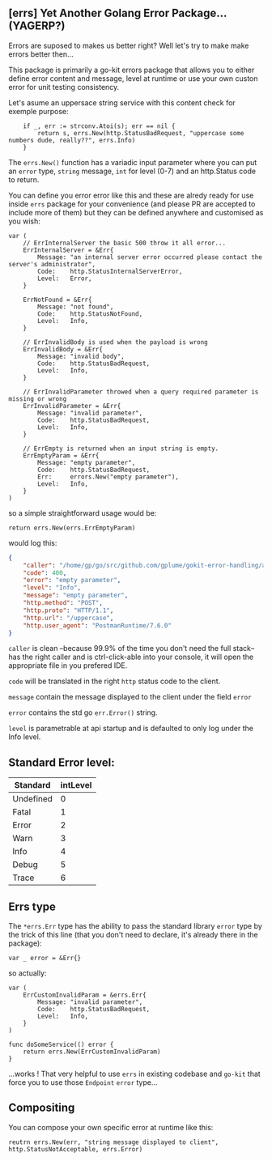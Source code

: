 ## [errs] Yet Another Golang Error Package... (YAGERP?)

Errors are suposed to makes us better right? Well let's try to make make errors better then...

This package is primarily a go-kit errors package that allows you to either define error content and message, level at runtime or use your own custon error for unit testing consistency.

Let's asume an uppersace string service with this content check for exemple purpose:
```
	if _, err := strconv.Atoi(s); err == nil {
		return s, errs.New(http.StatusBadRequest, "uppercase some numbers dude, really??", errs.Info)
	}
```
The `errs.New()` function has a variadic input parameter where you can put an `error` type, `string` message, `int` for level (0-7) and an http.Status code to return.

You can define you error error like this and these are alredy ready for use inside `errs` package for your convenience (and please PR are accepted to include more of them) but they can be defined anywhere and customised as you wish:
```
var (
	// ErrInternalServer the basic 500 throw it all error...
	ErrInternalServer = &Err{
		Message: "an internal server error occurred please contact the server's administrator",
		Code:    http.StatusInternalServerError,
		Level:   Error,
	}

	ErrNotFound = &Err{
		Message: "not found",
		Code:    http.StatusNotFound,
		Level:   Info,
	}

	// ErrInvalidBody is used when the payload is wrong
	ErrInvalidBody = &Err{
		Message: "invalid body",
		Code:    http.StatusBadRequest,
		Level:   Info,
	}

	// ErrInvalidParameter throwed when a query required parameter is missing or wrong
	ErrInvalidParameter = &Err{
		Message: "invalid parameter",
		Code:    http.StatusBadRequest,
		Level:   Info,
	}

	// ErrEmpty is returned when an input string is empty.
	ErrEmptyParam = &Err{
		Message: "empty parameter",
		Code:    http.StatusBadRequest,
		Err:     errors.New("empty parameter"),
		Level:   Info,
	}
)
```

so a simple straightforward usage would be:
```
return errs.New(errs.ErrEmptyParam)
```
would log this:
```json
{
    "caller": "/home/gp/go/src/github.com/gplume/gokit-error-handling/api/service_validation.go:21",
    "code": 400,
    "error": "empty parameter",
    "level": "Info",
    "message": "empty parameter",
    "http.method": "POST",
    "http.proto": "HTTP/1.1",
    "http.url": "/uppercase",
    "http.user_agent": "PostmanRuntime/7.6.0"
}
```
`caller` is clean –because 99.9% of the time you don't need the full stack– has the right caller and is ctrl-click-able into your console, it will open the appropriate file in you prefered IDE.

`code` will be translated in the right `http` status code to the client.

`message` contain the message displayed to the client under the field `error`

`error` contains the std go `err.Error()` string.

`level` is parametrable at api startup and is defaulted to only log under the Info level.

## Standard Error level:
| Standard | intLevel |
|----------|----------|
| Undefined | 0 |
| Fatal 	| 1 |
| Error 	| 2 |
| Warn      | 3 |
| Info 	    | 4 |
| Debug 	| 5 |
| Trace 	| 6 |


## Errs type
The `*errs.Err` type has the ability to pass the standard library `error` type by the trick of this line (that you don't need to declare, it's already there in the package): 
```
var _ error = &Err{}
```

so actually:

```
var (
    ErrCustomInvalidParam = &errs.Err{
        Message: "invalid parameter",
        Code:    http.StatusBadRequest,
        Level:   Info,
    }
)

func doSomeService(() error {
    return errs.New(ErrCustomInvalidParam)
}

```
...works !
That very helpful to use `errs` in existing codebase and `go-kit` that force you to use those `Endpoint` `error` type...

## Compositing

You can compose your own specific error at runtime like this:

```
reutrn errs.New(err, "string message displayed to client", http.StatusNotAcceptable, errs.Error) 
```


